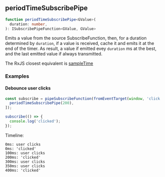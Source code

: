 ## periodTimeSubscribePipe

```ts
function periodTimeSubscribePipe<GValue>(
  duration: number,
): ISubscribePipeFunction<GValue, GValue>
```

Emits a value from the source SubscribeFunction, then, for a duration determined by `duration`,
if a value is received, cache it and emits it at the end of the timer.
As result, a value if emitted evey `duration` ms at the best, and the last emitted value if always transmitted.

The RxJS closest equivalent is [sampleTime](https://rxjs-dev.firebaseapp.com/api/operators/sampleTime)

### Examples

#### Debounce user clicks

```ts
const subscribe = pipeSubscribeFunction(fromEventTarget(window, 'click'), [
  periodTimeSubscribePipe(200),
]);

subscribe(() => {
  console.log('clicked');
});
```

Timeline:

```text
0ms: user clicks
0ms: 'clicked'
100ms: user clicks
200ms: 'clicked'
300ms: user clicks
350ms: user clicks
400ms: 'clicked'
```


